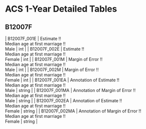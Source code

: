 # ACS 1-Year Detailed Tables

## B12007F

| B12007F_001E | Estimate !!<br>Median age at first marriage !!<br>Male | int |
| B12007F_002E | Estimate !!<br>Median age at first marriage !!<br>Female | int |
| B12007F_001M | Margin of Error !!<br>Median age at first marriage !!<br>Male | int |
| B12007F_002M | Margin of Error !!<br>Median age at first marriage !!<br>Female | int |
| B12007F_001EA | Annotation of Estimate !!<br>Median age at first marriage !!<br>Male | string |
| B12007F_001MA | Annotation of Margin of Error !!<br>Median age at first marriage !!<br>Male | string |
| B12007F_002EA | Annotation of Estimate !!<br>Median age at first marriage !!<br>Female | string |
| B12007F_002MA | Annotation of Margin of Error !!<br>Median age at first marriage !!<br>Female | string |


